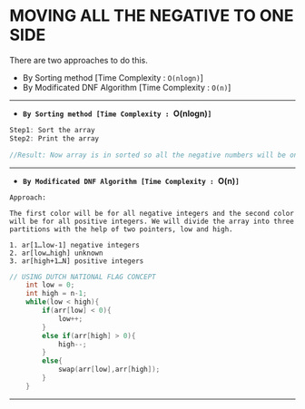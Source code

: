 # **MOVING ALL THE NEGATIVE TO ONE SIDE**

There are two approaches to do this.<br>

* By Sorting method [Time Complexity : ```O(nlogn)```]
* By Modificated DNF Algorithm [Time Complexity : ```O(n)```]

<hr>

* <b>```By Sorting method [Time Complexity : ```O(nlogn)```]```</b>

```cpp
Step1: Sort the array
Step2: Print the array

//Result: Now array is in sorted so all the negative numbers will be on the one side
```

<hr>

* <b>```By Modificated DNF Algorithm [Time Complexity : ```O(n)```]```</b>


```
Approach:

The first color will be for all negative integers and the second color will be for all positive integers. We will divide the array into three partitions with the help of two pointers, low and high. 

1. ar[1…low-1] negative integers
2. ar[low…high] unknown
3. ar[high+1…N] positive integers
```

```cpp
// USING DUTCH NATIONAL FLAG CONCEPT
    int low = 0;
    int high = n-1;
    while(low < high){
        if(arr[low] < 0){
            low++;
        }
        else if(arr[high] > 0){
            high--;
        }
        else{
            swap(arr[low],arr[high]);
        }
    }
```

<hr>